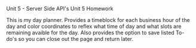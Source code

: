 Unit 5 - Server Side API's
Unit 5 Homework

This is my day planner. Provides a timeblock for each business hour of the day and color coordinates to reflex what time of day and what slots are remaining avaible for the day. Also provides the option to save listed To-do's so you can close out the page and return later.
